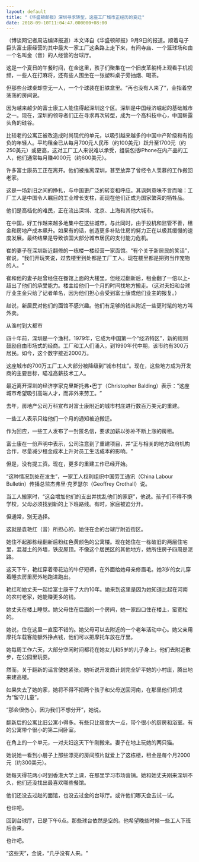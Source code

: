 ```yaml
---
layout: default
title: "《华盛顿邮报》深圳寻求转型，这座工厂城市正经历的变迁"
date: 2018-09-10T11:04:47.000000+08:00
---
```


（博谈网记者周洁编译报道）本文译自《华盛顿邮报》9月9日的报道。顺着电子巨头富士康经营的其中最大一家工厂这条路上走下来，有间寺庙、一个篮球场和由一个名叫金（音）的人经营的台球厅。

这是一个夏日的午餐时间，在金这里，孩子们聚集在一个旧皮革躺椅上观看手机视频，一些人在打麻将，还有些人围坐在一张塑料桌子旁抽烟、喝茶。

但那些台球桌却空无一人，一个个球装在旧铁盒里。‌‌“再也没有人来了‌‌”，金指着空荡荡的房间说。

因为越来越少的富士康工人能住得起深圳这个区。深圳是中国经济崛起的基础城市之一。现在，深圳的领导者们正在寻求再次转型，成为一个高科技中心，中国崭露头角的硅谷。

比较老的公寓正被改造成时尚现代的单元，以吸引越来越多的中国中产阶级和有抱负的年轻人。平均租金已从每月700元人民币（约100美元）跃升至1700元（约250美元）或更高，这对工厂工人来说难以承受，组装包括iPhone在内产品的工人，他们通常每月赚4000元（约600美元）。

许多富士康员工正在离开。他们被推离深圳，甚至放弃了曾经令人羡慕的工作搬回老家。

这是一场新旧之间的挣扎，与中国更广泛的转变相呼应。其讽刺意味不言而喻：工厂工人是中国令人瞩目的工业增长支柱，而现在他们正成为国家繁荣的牺牲品。

他们是高档化的难民，正在流出深圳、北京、上海和其他大城市。

在中国，好工作越来越多地集中在这些城市。与此同时，由于投机和监管不善，租金和房地产成本飙升。如果有的话，创造更多补贴住房的努力正在以极其缓慢的速度发展。最终结果是导致该国大部分城市居民的支付能力危机。

崔的妻子在深圳新近翻修的一栋楼一楼经营一家面馆。‌‌“有个关于新居民的笑话‌‌”，崔说，‌‌“我们开玩笑说，过去楼里到处都是工厂工人。现在楼里都是把狗当作宠物的人。‌‌”

崔和他的妻子赵曾经住在餐馆上面的大楼里。但经过翻新后，租金翻了一倍以上-超出了他们的承受能力。楼主给他们一个月的时间找地方搬走。（这对夫妇和台球厅业主金只给了记者单名，因为他们担心会受到富士康或他们业主的报复。）

赵说，新居民对他们的面馆不感兴趣。他们有足够的钱从附近一些更时髦的地方叫外卖。

从渔村到大都市

四十年前，深圳是一个渔村。1979年，它成为中国第一个‌‌“经济特区‌‌”，新的规则鼓励自由市场式的经商。工厂和工人们涌入。到1990年代中期，该市约有300万居民。如今，这个数字接近2000万。

这座城市的700万工厂工人大部分被降级到‌‌“城市村庄‌‌”。现在，这些地方成为开发商的主要目标，瞄准高薪技术工人。

最近离开深圳的经济学家克里斯托弗•巴丁（Christopher Balding）表示：‌‌“这座城市希望吸引高端人才，而非外来劳工。‌‌”

去年，房地产公司万科宣布对富士康附近的城市村庄进行数百万美元的重建。

一些工人表示只给他们一个月的通知被迫搬迁。

作为回应，一些工人发布了一封匿名信，要求加薪以弥补不断上涨的房租。

富士康在一份声明中表示，公司注意到了重建项目，并‌‌“正与相关的地方政府机构合作，尽量减少租金成本上升对员工生活成本的影响。‌‌”

但是，没有提工资。现在，更多的重建工作已经开始。

‌‌“这种情况到处在发生‌‌”，一家工人权利组织中国劳工通讯（China Labour Bulletin）传播总监杰弗里·克罗瑟尔（Geoffrey Crothall）说。

当工人搬家时，‌‌“这会增加他们的支出并扰乱他们的家庭‌‌”，他说。孩子们不得不换学校，父母必须找到新的上下班路线。有时，家庭被迫分开。

但通常，别无选择。

这就是袁艳红（音）所担心的，她住在金的台球厅附近街区。

她住不起那栋经翻新后粉红色黄颜色的公寓楼。现在她住在一栋破旧的两层住宅里，混凝土的外墙，铁皮屋顶。不像这个居民区的其他地方，她所住房子四周是泥路。

这天下午，艳红穿着带花边的牛仔短裤，在外面给她母亲修眉毛。她3岁的女儿穿着睡衣房里房外地跑进跑出。

艳红和她丈夫一起给富士康干了大约10年。她来到这里是因为她知道比起在河南的农村老家，她能赚更多的钱。

她丈夫在楼上睡觉。她父母住在后面的一个房间，她一家四口住在楼上，蛮宽松的。

她说，住在这里一直蛮不错的。她父母可以去附近的一个老年活动中心。她父亲用摩托车载客能额外挣点钱，他们可以把摩托车放在厅里。

她每周工作六天，大部分空闲时间都花在她女儿和5岁的儿子身上。他们去附近散步，在公园里玩耍。

然而，关于翻新的谣言使她紧张。她听说开发商计划完全铲平她的小村庄，腾出地来建高楼。

如果失去了她的家，她将不得不把两个孩子和父母送回河南，在那里他们将成为‌‌“留守儿童‌‌”。

‌‌“那会很伤心，因为我们不想分开‌‌”，她说。

翻新后的公寓比旧公寓小得多。有些只比宿舍大一点，带个很小的厨房和浴室。有的公寓带个很小的第二间卧室。

在角上的一个单元，一对夫妇这天下午刚搬来。妻子在地上玩她的两只猫。

她说她一看到小册子上那些漂亮的房间照片就爱上了这栋楼，租金是每个月2000元（约300美元）。

她每天得花两小时到香港大学上课，在那里学习市场营销。她和她丈夫刚来深圳不久，他们还没找出最喜欢哪些餐馆。

他们还没去过赵的面馆，也没去过金的台球厅。或许他们哪天会去试一试。

也许吧。

回到台球厅，已是下午6点。那些球台依然是空的。他希望晚些时候一些工人下班后会来。

也许吧。

‌‌“这些天‌‌”，金说，‌‌“几乎没有人来。‌‌”

